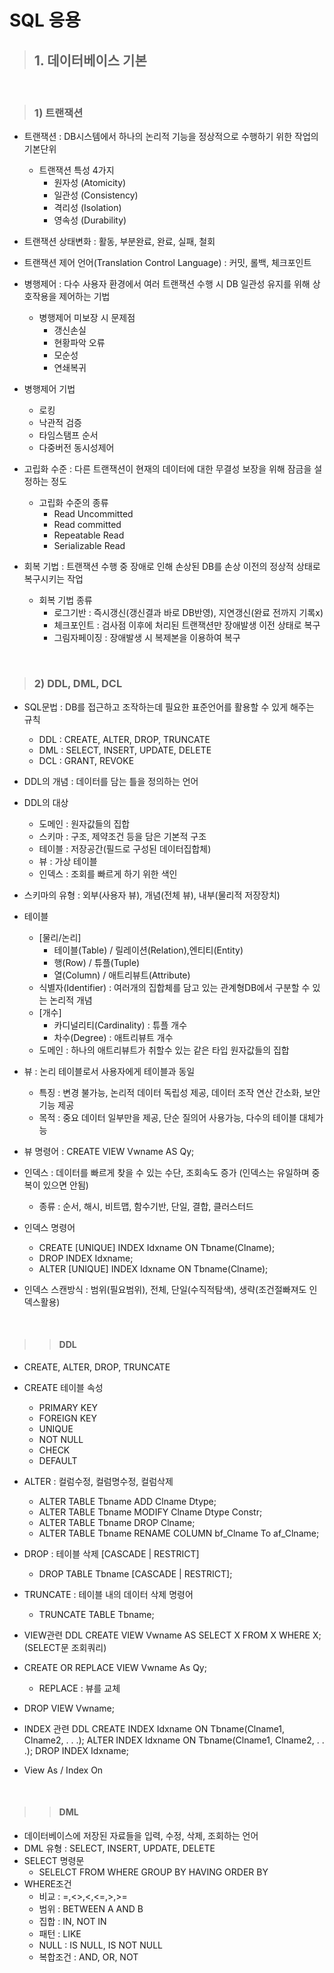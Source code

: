 # SQL 응용

> ## 1. 데이터베이스 기본

<br>

> ### 1) 트랜잭션

- 트랜잭션 : DB시스템에서 하나의 논리적 기능을 정상적으로 수행하기 위한 작업의 기본단위

  - 트랜잭션 특성 4가지
    - 원자성 (Atomicity)
    - 일관성 (Consistency)
    - 격리성 (Isolation)
    - 영속성 (Durability)

- 트랜잭션 상태변화 : 활동, 부분완료, 완료, 실패, 철회
- 트랜잭션 제어 언어(Translation Control Language) : 커밋, 롤백, 체크포인트

- 병행제어 : 다수 사용자 환경에서 여러 트랜잭션 수행 시 DB 일관성 유지를 위해 상호작용을 제어하는 기법

  - 병행제어 미보장 시 문제점
    - 갱신손실
    - 현황파악 오류
    - 모순성
    - 연쇄복귀

- 병행제어 기법

  - 로킹
  - 낙관적 검증
  - 타임스탬프 순서
  - 다중버전 동시성제어

- 고립화 수준 : 다른 트랜잭션이 현재의 데이터에 대한 무결성 보장을 위해 잠금을 설정하는 정도

  - 고립화 수준의 종류
    - Read Uncommitted
    - Read committed
    - Repeatable Read
    - Serializable Read

- 회복 기법 : 트랜잭션 수행 중 장애로 인해 손상된 DB를 손상 이전의 정상적 상태로 복구시키는 작업
  - 회복 기법 종류
    - 로그기반 : 즉시갱신(갱신결과 바로 DB반영), 지연갱신(완료 전까지 기록x)
    - 체크포인트 : 검사점 이후에 처리된 트랜잭션만 장애발생 이전 상태로 복구
    - 그림자페이징 : 장애발생 시 복제본을 이용하여 복구

<br>

> ### 2) DDL, DML, DCL

- SQL문법 : DB를 접근하고 조작하는데 필요한 표준언어를 활용할 수 있게 해주는 규칙

  - DDL : CREATE, ALTER, DROP, TRUNCATE
  - DML : SELECT, INSERT, UPDATE, DELETE
  - DCL : GRANT, REVOKE

- DDL의 개념 : 데이터를 담는 틀을 정의하는 언어
- DDL의 대상

  - 도메인 : 원자값들의 집합
  - 스키마 : 구조, 제약조건 등을 담은 기본적 구조
  - 테이블 : 저장공간(필드로 구성된 데이터집합체)
  - 뷰 : 가상 테이블
  - 인덱스 : 조회를 빠르게 하기 위한 색인

- 스키마의 유형 : 외부(사용자 뷰), 개념(전체 뷰), 내부(물리적 저장장치)

- 테이블

  - [물리/논리]
    - 테이블(Table) / 릴레이션(Relation),엔티티(Entity)
    - 행(Row) / 튜플(Tuple)
    - 열(Column) / 애트리뷰트(Attribute)
  - 식별자(Identifier) : 여러개의 집합체를 담고 있는 관계형DB에서 구분할 수 있는 논리적 개념
  - [개수]
    - 카디널리티(Cardinality) : 튜플 개수
    - 차수(Degree) : 애트리뷰트 개수
  - 도메인 : 하나의 애트리뷰트가 취할수 있는 같은 타입 원자값들의 집합

- 뷰 : 논리 테이블로서 사용자에게 테이블과 동일
  - 특징 : 변경 불가능, 논리적 데이터 독립성 제공, 데이터 조작 연산 간소화, 보안기능 제공
  - 목적 : 중요 데이터 일부만을 제공, 단순 질의어 사용가능, 다수의 테이블 대체가능
- 뷰 명령어 : CREATE VIEW Vwname AS Qy;

- 인덱스 : 데이터를 빠르게 찾을 수 있는 수단, 조회속도 증가
  (인덱스는 유일하며 중복이 있으면 안됨)
  - 종류 : 순서, 해시, 비트맵, 함수기반, 단일, 결합, 클러스터드
- 인덱스 명령어
  - CREATE [UNIQUE] INDEX Idxname ON Tbname(Clname);
  - DROP INDEX Idxname;
  - ALTER [UNIQUE] INDEX Idxname ON Tbname(Clname);
- 인덱스 스캔방식 : 범위(필요범위), 전체, 단일(수직적탐색), 생략(조건절빠져도 인덱스활용)

<br>

> > #### DDL

- CREATE, ALTER, DROP, TRUNCATE
- CREATE 테이블 속성
  - PRIMARY KEY
  - FOREIGN KEY
  - UNIQUE
  - NOT NULL
  - CHECK
  - DEFAULT
- ALTER : 컬럼수정, 컬럼명수정, 컬럼삭제
  - ALTER TABLE Tbname ADD Clname Dtype;
  - ALTER TABLE Tbname MODIFY Clname Dtype Constr;
  - ALTER TABLE Tbname DROP Clname;
  - ALTER TABLE Tbname RENAME COLUMN bf_Clname To af_Clname;
- DROP : 테이블 삭제 [CASCADE | RESTRICT]
  - DROP TABLE Tbname [CASCADE | RESTRICT];
- TRUNCATE : 테이블 내의 데이터 삭제 명령어

  - TRUNCATE TABLE Tbname;

- VIEW관련 DDL
  CREATE VIEW Vwname AS
  SELECT X FROM X WHERE X;
  (SELECT문 조회쿼리)
- CREATE OR REPLACE VIEW Vwname As Qy;
  - REPLACE : 뷰를 교체
- DROP VIEW Vwname;

- INDEX 관련 DDL
  CREATE INDEX Idxname ON Tbname(Clname1, Clname2, . . .);
  ALTER INDEX Idxname ON Tbname(Clname1, Clname2, . . .);
  DROP INDEX Idxname;

- View As / Index On

<br>

> > #### DML

- 데이터베이스에 저장된 자료들을 입력, 수정, 삭제, 조회하는 언어
- DML 유형 : SELECT, INSERT, UPDATE, DELETE
- SELECT 명령문
  - SELELCT FROM WHERE GROUP BY HAVING ORDER BY
- WHERE조건
  - 비교 : =,<>,<,<=,>,>=
  - 범위 : BETWEEN A AND B
  - 집합 : IN, NOT IN
  - 패턴 : LIKE
  - NULL : IS NULL, IS NOT NULL
  - 복합조건 : AND, OR, NOT
